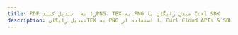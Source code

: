 ---title: PDF را به  تبدیل کنیدPNG، TEX به PNG مبدل رایگان یا Curl SDKdescription: تبدیل رایگانTEX به PNG با استفاده از Curl Cloud APIs & SDK همچنین اسناد PDF را در Cloud ایجاد، ویرایش و رندر کنید.---